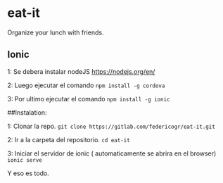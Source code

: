 # eat-it
Organize your lunch with friends.

## Ionic

1: Se debera instalar nodeJS https://nodejs.org/en/

2: Luego ejecutar el comando `npm install -g cordova`

3: Por ultimo ejecutar el comando `npm install -g ionic`

##Instalation:

1: Clonar la repo.
 `git clone https://gitlab.com/federicogr/eat-it.git`

2: Ir a la carpeta del repositorio.
 `cd eat-it`

3: Iniciar el servidor de ionic ( automaticamente se abrira en el browser)
 `ionic serve`

Y eso es todo.
